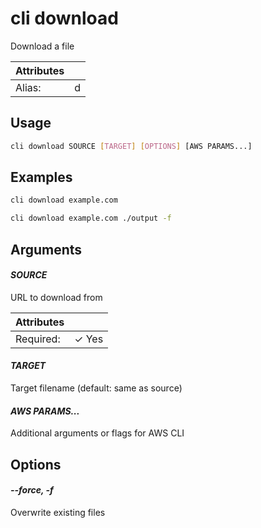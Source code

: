 # cli download

Download a file

| Attributes       | &nbsp;
|------------------|-------------
| Alias:           | d

## Usage

```bash
cli download SOURCE [TARGET] [OPTIONS] [AWS PARAMS...]
```

## Examples

```bash
cli download example.com
```

```bash
cli download example.com ./output -f
```

## Arguments

#### *SOURCE*

URL to download from

| Attributes      | &nbsp;
|-----------------|-------------
| Required:       | ✓ Yes

#### *TARGET*

Target filename (default: same as source)

#### *AWS PARAMS...*

Additional arguments or flags for AWS CLI

## Options

#### *--force, -f*

Overwrite existing files


